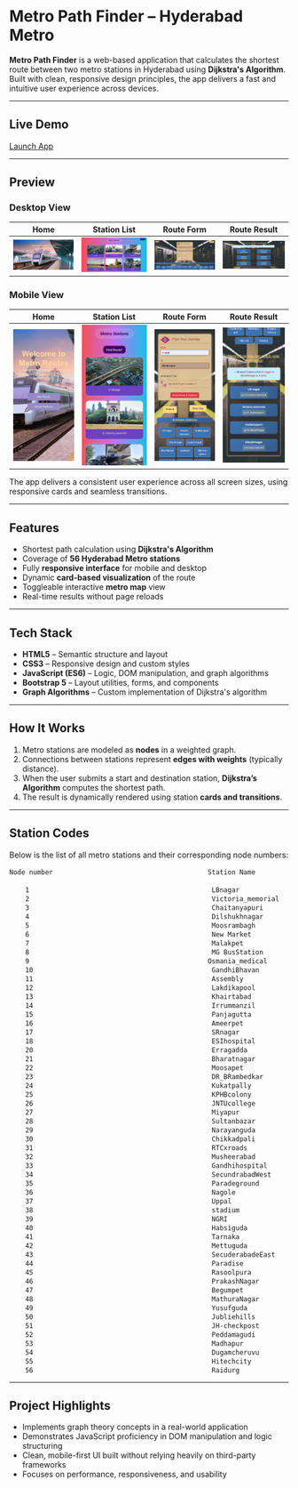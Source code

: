 # Metro Path Finder – Hyderabad Metro

**Metro Path Finder** is a web-based application that calculates the shortest route between two metro stations in Hyderabad using **Dijkstra's Algorithm**. Built with clean, responsive design principles, the app delivers a fast and intuitive user experience across devices.

---

## Live Demo

[Launch App](https://nikhil-karoriya.github.io/Metro-Path-Finder/index.html)

---

## Preview

### Desktop View

| Home | Station List | Route Form | Route Result |
|------|--------------|------------|--------------|
| ![Home - Wide](docs/pics/show/full_home.jpeg) | ![Stations - Wide](docs/pics/show/full_stations.jpeg) | ![Form - Wide](docs/pics/show/full_form.jpeg) | ![Route - Wide](docs/pics/show/full_route.jpeg) |

### Mobile View

| Home | Station List | Route Form | Route Result |
|------|--------------|------------|--------------|
| ![Home - Mobile](docs/pics/show/mobile_home.png) | ![Stations - Mobile](docs/pics/show/mobile_stations.png) | ![Form - Mobile](docs/pics/show/mobile_fill.png) | ![Route - Mobile](docs/pics/show/mobile_route.png) |

The app delivers a consistent user experience across all screen sizes, using responsive cards and seamless transitions.

---

## Features

- Shortest path calculation using **Dijkstra's Algorithm**
- Coverage of **56 Hyderabad Metro stations**
- Fully **responsive interface** for mobile and desktop
- Dynamic **card-based visualization** of the route
- Toggleable interactive **metro map** view
- Real-time results without page reloads

---

## Tech Stack

- **HTML5** – Semantic structure and layout
- **CSS3** – Responsive design and custom styles
- **JavaScript (ES6)** – Logic, DOM manipulation, and graph algorithms
- **Bootstrap 5** – Layout utilities, forms, and components
- **Graph Algorithms** – Custom implementation of Dijkstra's algorithm

---

## How It Works

1. Metro stations are modeled as **nodes** in a weighted graph.
2. Connections between stations represent **edges with weights** (typically distance).
3. When the user submits a start and destination station, **Dijkstra’s Algorithm** computes the shortest path.
4. The result is dynamically rendered using station **cards and transitions**.

---

## Station Codes

Below is the list of all metro stations and their corresponding node numbers:


    Node number                                       Station Name
    
        1                                              LBnagar
        2                                              Victoria_memorial
        3                                              Chaitanyapuri
        4                                              Dilshukhnagar
        5                                              Moosrambagh
        6                                              New Market
        7                                              Malakpet
        8                                              MG BusStation
        9                                             Osmania_medical
        10                                             GandhiBhavan
        11                                             Assembly
        12                                             Lakdikapool
        13                                             Khairtabad
        14                                             Irrummanzil
        15                                             Panjagutta
        16                                             Ameerpet
        17                                             SRnagar
        18                                             ESIhospital
        20                                             Erragadda
        21                                             Bharatnagar
        22                                             Moosapet
        23                                             DR_BRambedkar
        24                                             Kukatpally
        25                                             KPHBcolony
        26                                             JNTUcollege
        27                                             Miyapur
        28                                             Sultanbazar
        29                                             Narayanguda
        30                                             Chikkadpali
        31                                             RTCxroads
        32                                             Musheerabad
        33                                             Gandhihospital
        34                                             SecundrabadWest
        35                                             Paradeground
        36                                             Nagole
        37                                             Uppal
        38                                             stadium
        39                                             NGRI
        40                                             Habsiguda
        41                                             Tarnaka
        42                                             Mettuguda
        43                                             SecuderabadeEast
        44                                             Paradise
        45                                             Rasoolpura
        46                                             PrakashNagar
        47                                             Begumpet
        48                                             MathuraNagar
        49                                             Yusufguda
        50                                             Jubliehills
        51                                             JH-checkpost
        52                                             Peddamagudi
        53                                             Madhapur
        54                                             Dugamcheruvu
        55                                             Hitechcity
        56                                             Raidurg

---

## Project Highlights

- Implements graph theory concepts in a real-world application
- Demonstrates JavaScript proficiency in DOM manipulation and logic structuring
- Clean, mobile-first UI built without relying heavily on third-party frameworks
- Focuses on performance, responsiveness, and usability
